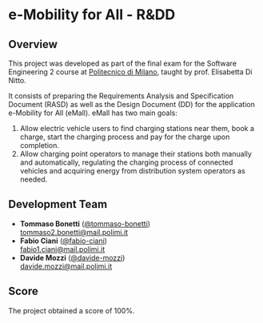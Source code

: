 # e-Mobility for All - R&DD

## Overview

This project was developed as part of the final exam for the Software Engineering 2 course at [Politecnico di Milano](https://www.polimi.it/), taught by prof. Elisabetta Di Nitto.

It consists of preparing the Requirements Analysis and Specification Document (RASD) as well as the Design Document (DD) for the application e-Mobility for All (eMall). eMall has two main goals:

1. Allow electric vehicle users to find charging stations near them, book a charge, start the charging process and pay for the charge upon completion.
2. Allow charging point operators to manage their stations both manually and automatically, regulating the charging process of connected vehicles and acquiring energy from distribution system operators as needed.

## Development Team
* **Tommaso Bonetti** ([@tommaso-bonetti](https://github.com/tommaso-bonetti))  
[tommaso2.bonetti@mail.polimi.it](mailto:tommaso2.bonetti@mail.polimi.it)
* **Fabio Ciani** ([@fabio-ciani](https://github.com/fabio-ciani))  
[fabio1.ciani@mail.polimi.it](mailto:fabio1.ciani@mail.polimi.it)
* **Davide Mozzi** ([@davide-mozzi](https://github.com/davide-mozzi))  
[davide.mozzi@mail.polimi.it](mailto:davide.mozzi@mail.polimi.it)

## Score

The project obtained a score of 100%.
